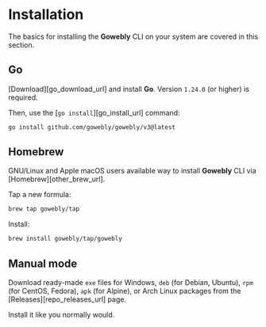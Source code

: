 # Installation

The basics for installing the **Gowebly** CLI on your system are covered in this section.

## Go

[Download][go_download_url] and install **Go**. Version `1.24.0` (or higher) is required.

Then, use the [`go install`][go_install_url] command:

```bash
go install github.com/gowebly/gowebly/v3@latest
```

## Homebrew

GNU/Linux and Apple macOS users available way to install **Gowebly** CLI via [Homebrew][other_brew_url].

Tap a new formula:

```bash
brew tap gowebly/tap
```

Install:

```bash
brew install gowebly/tap/gowebly
```

## Manual mode

Download ready-made `exe` files for Windows, `deb` (for Debian, Ubuntu), `rpm` (for CentOS, Fedora), `apk` (for Alpine), or Arch Linux packages from the [Releases][repo_releases_url] page.

Install it like you normally would.

<!--@include: ../../parts/links.md-->
